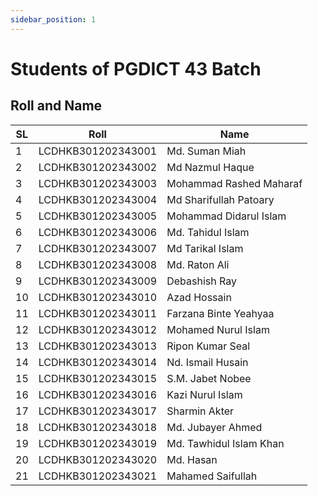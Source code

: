 ```yaml
---
sidebar_position: 1
---
```


# Students of PGDICT 43 Batch

## Roll and Name

| SL  | Roll               | Name                    |
| --- | ------------------ | ----------------------- |
| 1   | LCDHKB301202343001 | Md. Suman Miah          |
| 2   | LCDHKB301202343002 | Md Nazmul Haque         |
| 3   | LCDHKB301202343003 | Mohammad Rashed Maharaf |
| 4   | LCDHKB301202343004 | Md Sharifullah Patoary  |
| 5   | LCDHKB301202343005 | Mohammad Didarul Islam  |
| 6   | LCDHKB301202343006 | Md. Tahidul Islam       |
| 7   | LCDHKB301202343007 | Md Tarikal Islam        |
| 8   | LCDHKB301202343008 | Md. Raton Ali           |
| 9   | LCDHKB301202343009 | Debashish Ray           |
| 10  | LCDHKB301202343010 | Azad Hossain            |
| 11  | LCDHKB301202343011 | Farzana Binte Yeahyaa   |
| 12  | LCDHKB301202343012 | Mohamed Nurul Islam     |
| 13  | LCDHKB301202343013 | Ripon Kumar Seal        |
| 14  | LCDHKB301202343014 | Nd. Ismail Husain       |
| 15  | LCDHKB301202343015 | S.M. Jabet Nobee        |
| 16  | LCDHKB301202343016 | Kazi Nurul Islam        |
| 17  | LCDHKB301202343017 | Sharmin Akter           |
| 18  | LCDHKB301202343018 | Md. Jubayer Ahmed       |
| 19  | LCDHKB301202343019 | Md. Tawhidul Islam Khan |
| 20  | LCDHKB301202343020 | Md. Hasan               |
| 21  | LCDHKB301202343021 | Mahamed Saifullah       |
